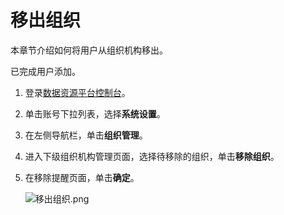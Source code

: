 # 移出组织

本章节介绍如何将用户从组织机构移出。

已完成用户添加。

1.  登录[数据资源平台控制台](https://dataq.console.aliyun.com)。

2.  单击账号下拉列表，选择**系统设置**。

3.  在左侧导航栏，单击**组织管理**。

4.  进入下级组织机构管理页面，选择待移除的组织，单击**移除组织**。

5.  在移除提醒页面，单击**确定**。

    ![移出组织.png](https://static-aliyun-doc.oss-accelerate.aliyuncs.com/assets/img/zh-CN/8132579161/p269158.png)


